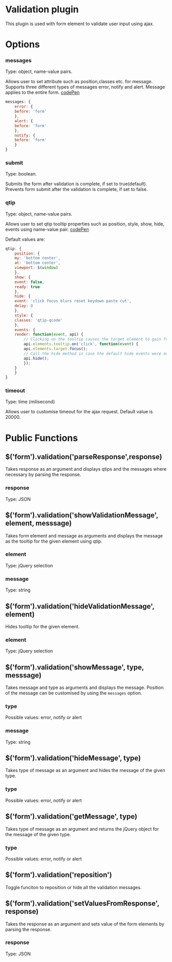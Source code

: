 # Validation plugin

This plugin is used with form element to validate user input using ajax.

# Options

### messages
Type: object, name-value pairs.

Allows user to set attribute such as position,classes etc. for message. Supports three different types of messages error, notify and alert. Message applies to the entire form. [codePen](http://codepen.io/priyank-qcode/pen/pbrmZz)

```javascript
messages: {
    error: {
	before: 'form'
    },
    alert: {
	before: 'form'
    },
    notify: {
	before: 'form'
    }
}
```

### submit
Type: boolean.

Submits the form after validation is complete, if set to true(default). 
Prevents form submit after the validation is complete, if set to false.

### qtip
Type: object, name-value pairs.

Allows user to set qtip tooltip properties such as position, style, show, hide, events using name-value pair. [codePen](http://codepen.io/priyank-qcode/pen/OXKAKE)

Default values are:

```javascript
qtip: {    
    position: {	
	my: 'bottom center',
	at: 'bottom center',
	viewport: $(window)
    },
    show: {
	event: false,
	ready: true
    },
    hide: {
	event: 'click focus blurs reset keydown paste cut',
	delay: 0
    },
    style: {
	classes: 'qtip-qcode'
    },
    events: {
	render: function(event, api) {
	    // Clicking on the tooltip causes the target element to gain focus and hides the tooltip.
	    api.elements.tooltip.on('click', function(event) {
		api.elements.target.focus();
		// Call the hide method in case the default hide events were overwritten
		api.hide();
	    });
	}
    }
}
```

### timeout
Type: time (milisecond)

Allows user to customise timeout for the ajax request. Default value is 20000.

# Public Functions

## $('form').validation('parseResponse',response)
Takes response as an argument and displays qtips and the messages where necessary by parsing the response.
### response
Type: JSON

## $('form').validation('showValidationMessage', element, messsage)
Takes form element and message as arguments and displays the message as the tooltip for the given element using qtip.
### element
Type: jQuery selection
### message
Type: string

## $('form').validation('hideValidationMessage', element)
Hides tooltip for the given element.
### element
Type: jQuery selection

## $('form').validation('showMessage', type, messsage)
Takes message and type as arguments and displays the message. Position of the message can be customised by using the ```messages``` option.
### type
Possible values: error, notify or alert
### message
Type: string

## $('form').validation('hideMessage', type)
Takes type of message as an argument and hides the message of the given type.
### type
Possible values: error, notify or alert

## $('form').validation('getMessage', type)
Takes type of message as an argument and returns the jQuery object for the message of the given type.
### type
Possible values: error, notify or alert

## $('form').validation('reposition')
Toggle funciton to reposition or hide all the validation messages.

## $('form').validation('setValuesFromResponse', response)
Takes the response as an argument and sets value of the form elements by parsing the response. 
### response
Type: JSON